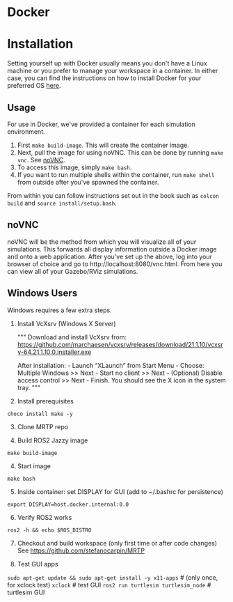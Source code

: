 # Docker
# Installation
Setting yourself up with Docker usually means you don't have a Linux machine or you prefer to manage your workspace in a container.
In either case, you can find the instructions on how to install Docker for your preferred OS [here](https://docs.docker.com/desktop/?_gl=1*f1d4un*_gcl_au*MTQ5ODc3MjEwOC4xNzU2NzEyODAz*_ga*MjU1MDAwMDU4LjE3NTY3MTI3OTk.*_ga_XJWPQMJYHQ*czE3NTY3MTI3OTgkbzEkZzEkdDE3NTY3MTI4MDMkajU1JGwwJGgw).

## Usage
For use in Docker, we've provided a container for each simulation environment. 
1. First `make build-image`. This will create the container image.
2. Next, pull the image for using noVNC. This can be done by running `make vnc`. See [noVNC](#novnc).
3. To access this image, simply `make bash`.
4. If you want to run multiple shells within the container, run `make shell` from outside after you've spawned the container.

From within you can follow instructions set out in the book such as `colcon build` and `source install/setup.bash`.

## noVNC
noVNC will be the method from which you will visualize all of your simulations. 
This forwards all display information outside a Docker image and onto a web application.
After you've set up the above, log into your browser of choice and go to http://localhost:8080/vnc.html. 
From here you can view all of your Gazebo/RViz simulations.

## Windows Users
Windows requires a few extra steps.
1. Install VcXsrv (Windows X Server)

   """
      Download and install VcXsrv from:
      https://github.com/marchaesen/vcxsrv/releases/download/21.1.10/vcxsrv-64.21.1.10.0.installer.exe

      After installation: - Launch “XLaunch” from Start Menu - Choose:
      Multiple Windows >> Next - Start no client >> Next - (Optional) Disable
      access control >> Next - Finish. You should see the X icon in the system
      tray.
   """
2. Install prerequisites

`choco install make -y`

3. Clone MRTP repo

4. Build ROS2 Jazzy image

`make build-image`

4. Start image

`make bash`

5. Inside container: set DISPLAY for GUI (add to ~/.bashrc for persistence)

`export DISPLAY=host.docker.internal:0.0`

6. Verify ROS2 works

`ros2 -h && echo $ROS_DISTRO`

7. Checkout and build workspace (only first time or after code changes)
See https://github.com/stefanocarpin/MRTP

8. Test GUI apps

`sudo apt-get update && sudo apt-get install -y x11-apps` # (only once, for xclock test) 
`xclock` # test GUI 
`ros2 run turtlesim turtlesim_node` # turtlesim GUI 
